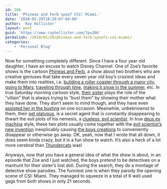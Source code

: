 ```yaml
---
id: 266
title: 'Phineas and Ferb spoof CSI: Miami.'
date: '2010-05-29T18:29:07-04:00'
author: 'Ray Hollister'
layout: post
guid: 'https://www.rayhollister.com/?p=266'
permalink: /2010/05/29/phineas-and-ferb-spoofs-csi-miami/
categories:
    - 'Personal Blog'
---
```


Now for something completely different. Since I have a four year old daughter, I have an excuse to watch Disney Channel. One of Zoe’s favorite shows is the cartoon [Phineas and Ferb](http://tv.disney.go.com/disneychannel/phineasandferb/ "Phineas and Ferb"), a show about two brothers who are creative geniuses that take every seven year old boy’s craziest ideas and make them into realities, i.e. [building a roller coaster through a major city](http://phineasandferb.wikia.com/wiki/Rollercoaster "Phineas and Ferb - Episode 1 - Roller Coaster"), [going to Mars](http://phineasandferb.wikia.com/wiki/Unfair_Science_Fair_Redux_(Another_Story) "Phineas and Ferb - Unfair Science Fair Redux (Another Story)"), [traveling through time](http://phineasandferb.wikia.com/wiki/It's_About_Time "Phineas and Ferb - It's About Time!"), [making it snow in the summer](http://phineasandferb.wikia.com/wiki/S%27Winter "Phineas and Ferb - S'Winter"), etc. In true Saturday morning cartoon style, [their sister](http://phineasandferb.wikia.com/wiki/Candace_Flynn "Candace Flynn") plays the role of the “villain” that is always trying to “bust them” by showing their mother what they have done. They don’t seem to mind though, and they have even [assisted her in the busting](http://phineasandferb.wikia.com/wiki/Don't_Even_Blink) on one occasion. Meanwhile, unbeknownst to them, their [pet platypus](http://phineasandferb.wikia.com/wiki/Perry_the_Platypus "Perry the Platypus"), is a secret agent that is constantly disappearing to thwart the evil plots of his nemesis, a [clueless, evil scientist](http://phineasandferb.wikia.com/wiki/Heinz_Doofenshmirtz "Heinz Doofenshmirtz"). In true [deus ex machina](http://tvtropes.org/pmwiki/pmwiki.php/Main/DeusExMachina "God from the machine") style, these two plots usually come together with the [evil scientist’s new invention](http://phineasandferb.wikia.com/wiki/Doofenshmirtz's_schemes_and_inventions "Doofenshmirtz's Schemes and Inventions") inexplicably causing [the boys creations](http://phineasandferb.wikia.com/wiki/Big_Ideas "I know what we're going to do today!") to conveniently disappear or otherwise go away. OK, yeah, now that I wrote that all down, it does seem kinda crazy, but it is a fun show to watch. It’s also a heck of a lot more cerebral than [Thundercats](http://www.imdb.com/title/tt0088631/ "Thundercats (1985)") was!

Anyways, now that you have a general idea of what the show is about, in an episode that Zoe and I just watched, the boys pretend to be detectives on a manhunt for their sister’s lost doll. During the search, they do a montage of detective show parodies. The funniest one is when they parody the opening scene of CSI: Miami. They managed to squeeze in a total of 6 well used gags from both shows in only 21 seconds.

<div style="text-align: center;"><object classid="clsid:d27cdb6e-ae6d-11cf-96b8-444553540000" codebase="http://download.macromedia.com/pub/shockwave/cabs/flash/swflash.cab#version=6,0,40,0" height="385" width="640"><param name="allowFullScreen" value="true"></param><param name="allowScriptAccess" value="always"></param><param name="src" value="http://www.youtube.com/v/VR-NPVtF6Ok&color1=0xb1b1b1&color2=0xd0d0d0&hl=en_US&feature=player_embedded&fs=1"></param><param name="allowfullscreen" value="true"></param></object></div>